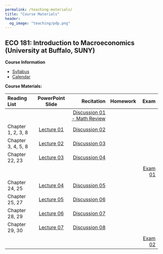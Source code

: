 ```yaml
---
permalink: /teaching-materials/
title: "Course Materials"
header: 
  og_image: "teaching/pdp.png"
---
```


##  ECO 181: Introduction to Macroeconomics (University at Buffalo, SUNY)

**Course Information**
- [Syllabus](/yushangw/files/pdf/teaching/Syllabus_ECO_181_Summer_2023.pdf) 
- [Calendar](/yushangw/files/pdf/teaching-materials/ECO_181_2023_Summer_Calendar.pdf)

**Course Materials:**

| Reading List | PowerPoint Slide | Recitation | Homework | Exam |
|:--------|:-------:|--------:|:-------:|--------:|
|         |         |[Discussion 01 - Math Review](/yushangw/files/pdf/teaching-materials/Discussion_Problem_Set_01.pdf) |       |    |
| Chapter 1, 2, 3, 8| [Lecture 01](/yushangw/files/pdf/teaching-materials/ECO_181___Lecture_01.pdf) | [Discussion 02](/yushangw/files/pdf/teaching-materials/Discussion_Problem_Set_02.pdf) |       |      | 
| Chapter 3, 4, 5, 8| [Lecture 02](/yushangw/files/pdf/teaching-materials/ECO_181___Lecture_02.pdf) | [Discussion 03](/yushangw/files/pdf/teaching-materials/Discussion_Problem_Set_03.pdf) |       |      |
| Chapter 22, 23| [Lecture 03](/yushangw/files/pdf/teaching-materials/ECO_181___Lecture_03.pdf) | [Discussion 04](/yushangw/files/pdf/teaching-materials/Discussion_Problem_Set_04.pdf) |       |      |
|       |         |         |        |  [Exam 01](/yushangw/files/pdf/teaching-materials/ECO_181_Exam_01.pdf)    |
| Chapter 24, 25| [Lecture 04](/yushangw/files/pdf/teaching-materials/ECO_181___Lecture_04.pdf) | [Discussion 05](/yushangw/files/pdf/teaching-materials/Discussion_Problem_Set_05.pdf) |       |      |
| Chapter 25, 27| [Lecture 05](/yushangw/files/pdf/teaching-materials/ECO_181___Lecture_05.pdf) | [Discussion 06](/yushangw/files/pdf/teaching-materials/Discussion_Problem_Set_06.pdf) |       |      |
| Chapter 28, 29| [Lecture 06](/yushangw/files/pdf/teaching-materials/ECO_181___Lecture_06.pdf) | [Discussion 07](/yushangw/files/pdf/teaching-materials/Discussion_Problem_Set_07.pdf) |       |      |
| Chapter 29, 30| [Lecture 07](/yushangw/files/pdf/teaching-materials/ECO_181___Lecture_07ver2.pdf) | [Discussion 08](/yushangw/files/pdf/teaching-materials/Discussion_Problem_Set_08.pdf) |       |      |
|       |         |         |        | [Exam 02](/yushangw/files/pdf/teaching-materials/ECO_181_Exam_02.pdf) |